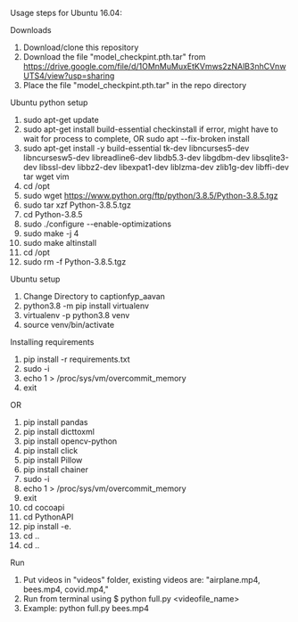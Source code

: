 Usage steps for Ubuntu 16.04:

Downloads
1. Download/clone this repository
2. Download the file "model_checkpint.pth.tar" from https://drive.google.com/file/d/1OMnMuMuxEtKVmws2zNAlB3nhCVnwUTS4/view?usp=sharing
3. Place the file "model_checkpint.pth.tar" in the repo directory

Ubuntu python setup
1. sudo apt-get update
2. sudo apt-get install build-essential checkinstall 
   if error, might have to wait for process to complete, OR sudo apt --fix-broken install
3. sudo apt-get install -y build-essential tk-dev libncurses5-dev libncursesw5-dev libreadline6-dev libdb5.3-dev libgdbm-dev libsqlite3-dev libssl-dev libbz2-dev libexpat1-dev liblzma-dev zlib1g-dev libffi-dev tar wget vim
4. cd /opt
5. sudo wget https://www.python.org/ftp/python/3.8.5/Python-3.8.5.tgz
6. sudo tar xzf Python-3.8.5.tgz
7. cd Python-3.8.5
8. sudo ./configure --enable-optimizations
9. sudo make -j 4
10. sudo make altinstall
11. cd /opt
12. sudo rm -f Python-3.8.5.tgz

Ubuntu setup
1. Change Directory to captionfyp_aavan
2. python3.8 -m pip install virtualenv
3. virtualenv -p python3.8 venv
4. source venv/bin/activate

Installing requirements
1. pip install -r requirements.txt
2. sudo -i
3. echo 1 > /proc/sys/vm/overcommit_memory
4. exit

OR
1. pip install pandas
2. pip install dicttoxml
3. pip install opencv-python
4. pip install click
5. pip install Pillow
6. pip install chainer
7. sudo -i
8. echo 1 > /proc/sys/vm/overcommit_memory
9. exit
10. cd cocoapi
11. cd PythonAPI
12. pip install -e.
13. cd ..
14. cd ..

Run
1. Put videos in "videos" folder, existing videos are: "airplane.mp4, bees.mp4, covid.mp4,"
2. Run from terminal using $ python full.py <videofile_name>
3. Example: python full.py bees.mp4
